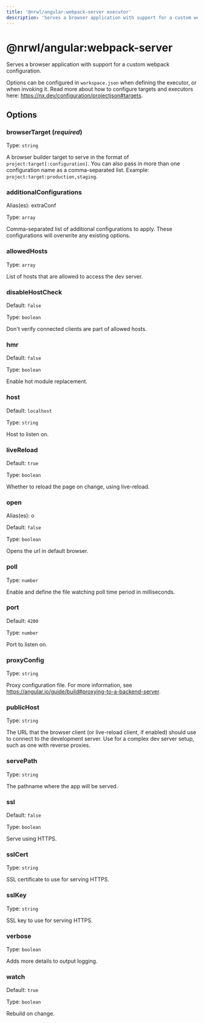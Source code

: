 ```yaml
---
title: '@nrwl/angular:webpack-server executor'
description: 'Serves a browser application with support for a custom webpack configuration.'
---
```


# @nrwl/angular:webpack-server

Serves a browser application with support for a custom webpack configuration.

Options can be configured in `workspace.json` when defining the executor, or when invoking it. Read more about how to configure targets and executors here: https://nx.dev/configuration/projectjson#targets.

## Options

### browserTarget (_**required**_)

Type: `string`

A browser builder target to serve in the format of `project:target[:configuration]`. You can also pass in more than one configuration name as a comma-separated list. Example: `project:target:production,staging`.

### additionalConfigurations

Alias(es): extraConf

Type: `array`

Comma-separated list of additional configurations to apply. These configurations will overwrite any existing options.

### allowedHosts

Type: `array`

List of hosts that are allowed to access the dev server.

### disableHostCheck

Default: `false`

Type: `boolean`

Don't verify connected clients are part of allowed hosts.

### hmr

Default: `false`

Type: `boolean`

Enable hot module replacement.

### host

Default: `localhost`

Type: `string`

Host to listen on.

### liveReload

Default: `true`

Type: `boolean`

Whether to reload the page on change, using live-reload.

### open

Alias(es): o

Default: `false`

Type: `boolean`

Opens the url in default browser.

### poll

Type: `number`

Enable and define the file watching poll time period in milliseconds.

### port

Default: `4200`

Type: `number`

Port to listen on.

### proxyConfig

Type: `string`

Proxy configuration file. For more information, see https://angular.io/guide/build#proxying-to-a-backend-server.

### publicHost

Type: `string`

The URL that the browser client (or live-reload client, if enabled) should use to connect to the development server. Use for a complex dev server setup, such as one with reverse proxies.

### servePath

Type: `string`

The pathname where the app will be served.

### ssl

Default: `false`

Type: `boolean`

Serve using HTTPS.

### sslCert

Type: `string`

SSL certificate to use for serving HTTPS.

### sslKey

Type: `string`

SSL key to use for serving HTTPS.

### verbose

Type: `boolean`

Adds more details to output logging.

### watch

Default: `true`

Type: `boolean`

Rebuild on change.
